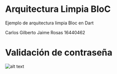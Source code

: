 # Arquitectura Limpia BloC
Ejemplo de arquitectura limpia Bloc en Dart

Carlos Gilberto Jaime Rosas 16440462

# Validación de contraseña
![alt text](https://raw.githubusercontent.com/Rakzol/arquitectura-limpia/main/Primera%20tarea.png)
